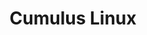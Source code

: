 ---
title: Cumulus Linux
layout: pdf
product: Cumulus Linux
version: "5.8"
type: pdf
bookhidden: true
draft: true
---